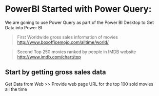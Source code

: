 # PowerBI Started with Power Query:

We are goning to use Power Query as part of the Power BI 
Desktop to Get Data into Power BI 

> First Worldwide gross sales information of movies http://www.boxofficemojo.com/alltime/world/

> Second Top 250 movies ranked by people in IMDB website http://www.imdb.com/chart/top 

## Start by getting gross sales data

Get Data from Web >> Provide web page URL for the top 100 sold movies all the time





